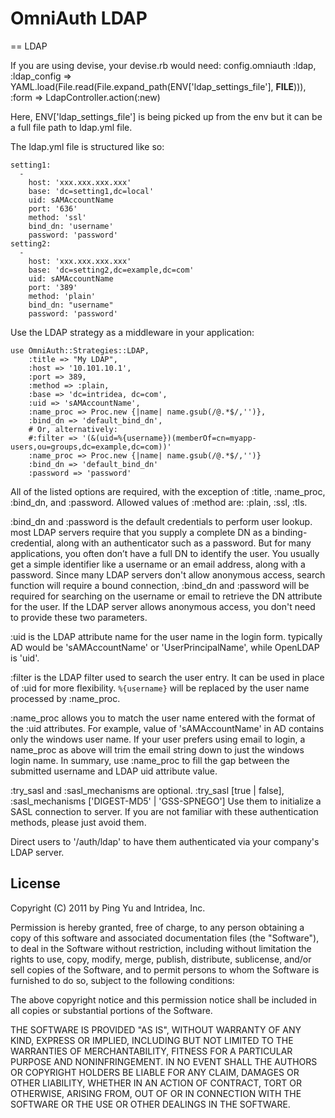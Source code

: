 # OmniAuth LDAP

== LDAP

If you are using devise, your devise.rb would need:
 config.omniauth :ldap,
         :ldap_config => YAML.load(File.read(File.expand_path(ENV['ldap_settings_file'], __FILE__))),
         :form => LdapController.action(:new)
         
Here, ENV['ldap_settings_file'] is being picked up from the env but it can be a full file path to ldap.yml file. 


The ldap.yml file is structured like so:

    setting1:
      -
        host: 'xxx.xxx.xxx.xxx'
        base: 'dc=setting1,dc=local'
        uid: sAMAccountName
        port: '636'
        method: 'ssl'
        bind_dn: 'username'
        password: 'password'
    setting2:
      -
        host: 'xxx.xxx.xxx.xxx'
        base: 'dc=setting2,dc=example,dc=com'
        uid: sAMAccountName
        port: '389'
        method: 'plain'
        bind_dn: "username"
        password: 'password'

Use the LDAP strategy as a middleware in your application:

    use OmniAuth::Strategies::LDAP, 
        :title => "My LDAP", 
        :host => '10.101.10.1',
        :port => 389,
        :method => :plain,
        :base => 'dc=intridea, dc=com',
        :uid => 'sAMAccountName',
        :name_proc => Proc.new {|name| name.gsub(/@.*$/,'')},
        :bind_dn => 'default_bind_dn',
        # Or, alternatively:
        #:filter => '(&(uid=%{username})(memberOf=cn=myapp-users,ou=groups,dc=example,dc=com))'
        :name_proc => Proc.new {|name| name.gsub(/@.*$/,'')}
        :bind_dn => 'default_bind_dn'
        :password => 'password'

All of the listed options are required, with the exception of :title, :name_proc, :bind_dn, and :password.
Allowed values of :method are: :plain, :ssl, :tls.

:bind_dn and :password is the default credentials to perform user lookup.
  most LDAP servers require that you supply a complete DN as a binding-credential, along with an authenticator
  such as a password. But for many applications, you often don’t have a full DN to identify the user. 
  You usually get a simple identifier like a username or an email address, along with a password. 
  Since many LDAP servers don't allow anonymous access, search function will require a bound connection, 
  :bind_dn and :password will be required for searching on the username or email to retrieve the DN attribute 
  for the user. If the LDAP server allows anonymous access, you don't need to provide these two parameters.

:uid is the LDAP attribute name for the user name in the login form. 
  typically AD would be 'sAMAccountName' or 'UserPrincipalName', while OpenLDAP is 'uid'.

:filter is the LDAP filter used to search the user entry. It can be used in place of :uid for more flexibility.
  `%{username}` will be replaced by the user name processed by :name_proc.

:name_proc allows you to match the user name entered with the format of the :uid attributes. 
  For example, value of 'sAMAccountName' in AD contains only the windows user name. If your user prefers using 
  email to login, a name_proc as above will trim the email string down to just the windows login name. 
  In summary, use :name_proc to fill the gap between the submitted username and LDAP uid attribute value.
 
:try_sasl and :sasl_mechanisms are optional. :try_sasl [true | false], :sasl_mechanisms ['DIGEST-MD5' | 'GSS-SPNEGO']
  Use them to initialize a SASL connection to server. If you are not familiar with these authentication methods, 
  please just avoid them.

Direct users to '/auth/ldap' to have them authenticated via your company's LDAP server.


## License

Copyright (C) 2011 by Ping Yu and Intridea, Inc.

Permission is hereby granted, free of charge, to any person obtaining a copy
of this software and associated documentation files (the "Software"), to deal
in the Software without restriction, including without limitation the rights
to use, copy, modify, merge, publish, distribute, sublicense, and/or sell
copies of the Software, and to permit persons to whom the Software is
furnished to do so, subject to the following conditions:

The above copyright notice and this permission notice shall be included in
all copies or substantial portions of the Software.

THE SOFTWARE IS PROVIDED "AS IS", WITHOUT WARRANTY OF ANY KIND, EXPRESS OR
IMPLIED, INCLUDING BUT NOT LIMITED TO THE WARRANTIES OF MERCHANTABILITY,
FITNESS FOR A PARTICULAR PURPOSE AND NONINFRINGEMENT. IN NO EVENT SHALL THE
AUTHORS OR COPYRIGHT HOLDERS BE LIABLE FOR ANY CLAIM, DAMAGES OR OTHER
LIABILITY, WHETHER IN AN ACTION OF CONTRACT, TORT OR OTHERWISE, ARISING FROM,
OUT OF OR IN CONNECTION WITH THE SOFTWARE OR THE USE OR OTHER DEALINGS IN
THE SOFTWARE.
